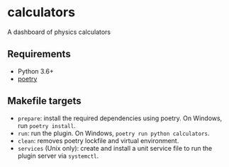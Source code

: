 # calculators

A dashboard of physics calculators

## Requirements

- Python 3.6+
- [poetry](https://python-poetry.org/)

## Makefile targets

- `prepare`: install the required dependencies using poetry. On Windows, run `poetry install`.
- `run`: run the plugin. On Windows, `poetry run python calculators`.
- `clean`: removes poetry lockfile and virtual environment.
- `services` (Unix only): create and install a unit service file to run the plugin server via `systemctl`.
